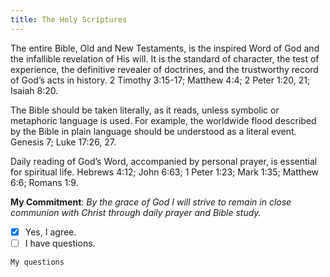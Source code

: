 ```yaml
---
title: The Holy Scriptures
---
```


The entire Bible, Old and New Testaments, is the inspired Word of God and the infallible revelation of His will. It is the standard of character, the test of experience, the definitive revealer of doctrines, and the trustworthy record of God’s acts in history. 2 Timothy 3:15-17; Matthew 4:4; 2 Peter 1:20, 21; Isaiah 8:20.

The Bible should be taken literally, as it reads, unless symbolic or metaphoric language is used. For example, the worldwide flood described by the Bible in plain language should be understood as a literal event. Genesis 7; Luke 17:26, 27.

Daily reading of God’s Word, accompanied by personal prayer, is essential for spiritual life. Hebrews 4:12; John 6:63; 1 Peter 1:23; Mark 1:35; Matthew 6:6; Romans 1:9.

**My Commitment**: _By the grace of God I will strive to remain in close communion with Christ through daily prayer and Bible study._

- [x] Yes, I agree.
- [ ] I have questions.

`My questions`